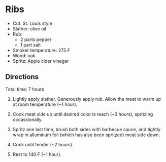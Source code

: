 Ribs
====

* Cut: St. Louis style
* Slather: olive oil
* Rub:
  * 2 parts pepper
  * 1 part salt
* Smoker temperature: 275 F
* Wood: oak
* Spritz: Apple cider vinegar

Directions
----------

Total time: 7 hours

1. Lightly apply slather. Generously apply rub. Allow the meat to warm up at room temperature (~1 hour).

2. Cook meat side up until desired color is reach (~3 hours), spritzing occassionally.

3. Spritz one last time, brush both sides with barbecue sauce, and tightly wrap in alluminum foil (which has also been spritzed) meat side down.

4. Cook until tender (~2 hours).

5. Rest to 140 F (~1 hour).

